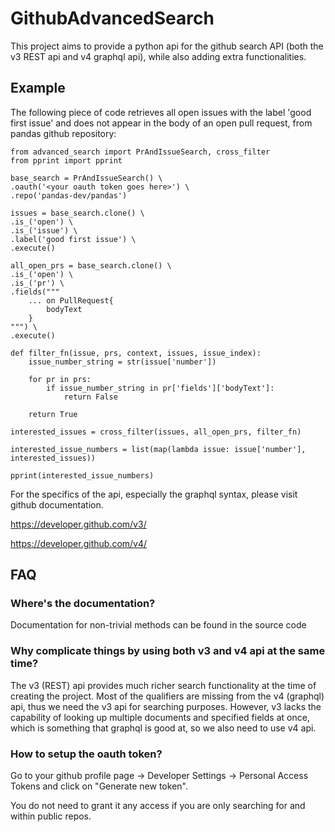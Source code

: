 # GithubAdvancedSearch

This project aims to provide a python api for the github search API (both the v3 REST api and v4 graphql api), while also adding extra functionalities.

## Example

The following piece of code retrieves all open issues with the label 'good first issue' and does not appear in the body of an open pull request, from pandas github repository:

```
from advanced_search import PrAndIssueSearch, cross_filter
from pprint import pprint

base_search = PrAndIssueSearch() \
.oauth('<your oauth token goes here>') \
.repo('pandas-dev/pandas')

issues = base_search.clone() \
.is_('open') \
.is_('issue') \
.label('good first issue') \
.execute()

all_open_prs = base_search.clone() \
.is_('open') \
.is_('pr') \
.fields("""
    ... on PullRequest{
        bodyText
    }
""") \
.execute()

def filter_fn(issue, prs, context, issues, issue_index):
    issue_number_string = str(issue['number'])

    for pr in prs:
        if issue_number_string in pr['fields']['bodyText']:
            return False

    return True

interested_issues = cross_filter(issues, all_open_prs, filter_fn)

interested_issue_numbers = list(map(lambda issue: issue['number'], interested_issues))

pprint(interested_issue_numbers)
```

For the specifics of the api, especially the graphql syntax, please visit github documentation.

https://developer.github.com/v3/

https://developer.github.com/v4/

## FAQ

### Where's the documentation?

Documentation for non-trivial methods can be found in the source code

### Why complicate things by using both v3 and v4 api at the same time?

The v3 (REST) api provides much richer search functionality at the time of creating the project. 
Most of the qualifiers are missing from the v4 (graphql) api, thus we need the v3 api for searching purposes. However, v3 lacks the capability of looking up multiple documents and specified fields at once, which is something that graphql is good at, so we also need to use v4 api.

### How to setup the oauth token?

Go to your github profile page -> Developer Settings -> Personal Access Tokens and click on "Generate new token".

You do not need to grant it any access if you are only searching for and within public repos.
